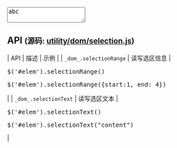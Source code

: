 <textarea id="elem">abc</textarea>

## API <small>(源码: [utility/dom/selection.js](../../utility/dom/selection.js))</small>

| API | 描述 | 示例 |
| `_dom_.selectionRange` | 读写选区信息 | 

<pre>$('#elem').selectionRange()</pre>

<pre>$('#elem').selectionRange({start:1, end: 4})</pre>

 |
| `_dom_.selectionText` | 读写选区文本 | 

<pre>$('#elem').selectionText()</pre>

<pre>$('#elem').selectionText("content")</pre>

 |
